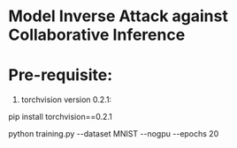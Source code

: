 # Model Inverse Attack against Collaborative Inference

# Pre-requisite:
1. torchvision version 0.2.1:

pip install torchvision==0.2.1

python training.py --dataset MNIST --nogpu --epochs 20
